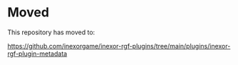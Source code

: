 # Moved

This repository has moved to:

https://github.com/inexorgame/inexor-rgf-plugins/tree/main/plugins/inexor-rgf-plugin-metadata
